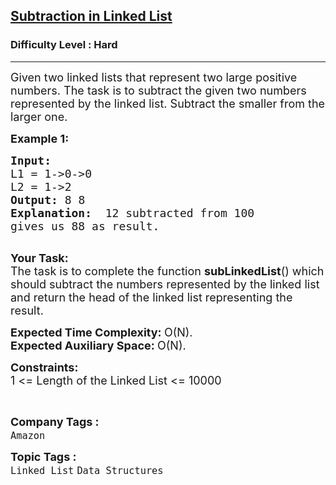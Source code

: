 <h2><a href="https://www.geeksforgeeks.org/problems/subtraction-in-linked-list/1?page=1&difficulty=Hard&status=unsolved&sortBy=submissions">Subtraction in Linked List</a></h2><h3>Difficulty Level : Hard</h3><hr><div class="problems_problem_content__Xm_eO"><p><span style="font-size:18px">Given two linked lists that represent two large positive numbers. The task is to subtract the given two numbers represented by the linked list. Subtract the smaller from the larger one.</span></p>

<p><span style="font-size:18px"><strong>Example 1:</strong></span></p>

<pre><span style="font-size:18px"><strong>Input:
</strong>L1 = 1-&gt;0-&gt;0
L2 = 1-&gt;2
<strong>Output: </strong>8 8<strong>
Explanation:  </strong>12 subtracted from 100
gives us 88 as result.</span>

</pre>

<p><span style="font-size:18px"><strong>Your Task:</strong><br>
The task is to complete the function&nbsp;<strong>subLinkedList</strong>() which should subtract the numbers represented by the linked list and return the head of the linked list representing the result.</span></p>

<p><span style="font-size:18px"><strong>Expected Time Complexity:&nbsp;</strong>O(N).<br>
<strong>Expected Auxiliary Space:&nbsp;</strong>O(N).</span></p>

<p><span style="font-size:18px"><strong>Constraints:</strong><br>
1 &lt;= Length of the Linked List &lt;= 10000</span></p>

<p>&nbsp;</p>
</div><p><span style=font-size:18px><strong>Company Tags : </strong><br><code>Amazon</code>&nbsp;<br><p><span style=font-size:18px><strong>Topic Tags : </strong><br><code>Linked List</code>&nbsp;<code>Data Structures</code>&nbsp;